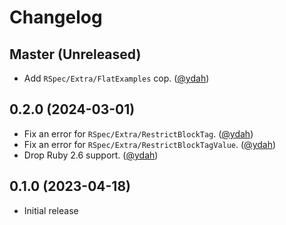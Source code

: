 # Changelog

## Master (Unreleased)

- Add `RSpec/Extra/FlatExamples` cop. ([@ydah])

## 0.2.0 (2024-03-01)

- Fix an error for `RSpec/Extra/RestrictBlockTag`. ([@ydah])
- Fix an error for `RSpec/Extra/RestrictBlockTagValue`. ([@ydah])
- Drop Ruby 2.6 support. ([@ydah])

## 0.1.0 (2023-04-18)

- Initial release

<!-- Contributors (alphabetically) -->

[@ydah]: https://github.com/ydah
